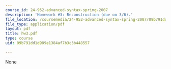 ```yaml
---
course_id: 24-952-advanced-syntax-spring-2007
description: 'Homework #3: Reconstruction (due on 3/6).'
file_location: /coursemedia/24-952-advanced-syntax-spring-2007/09b791dd1d989e1384af7b3c3b448557_hw3.pdf
file_type: application/pdf
layout: pdf
title: hw3.pdf
type: course
uid: 09b791dd1d989e1384af7b3c3b448557

---
```

None